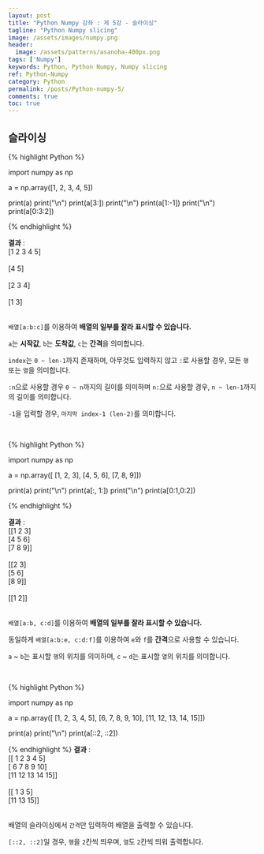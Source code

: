 ```yaml
---
layout: post
title: "Python Numpy 강좌 : 제 5강 - 슬라이싱"
tagline: "Python Numpy slicing"
image: /assets/images/numpy.png
header:
  image: /assets/patterns/asanoha-400px.png
tags: ['Numpy']
keywords: Python, Python Numpy, Numpy slicing
ref: Python-Numpy
category: Python
permalink: /posts/Python-numpy-5/
comments: true
toc: true
---
```


## 슬라이싱

{% highlight Python %}

import numpy as np

a = np.array([1, 2, 3, 4, 5])

print(a)
print("\n")
print(a[3:])
print("\n")
print(a[1:-1]) 
print("\n")
print(a[0:3:2])

{% endhighlight %}

**결과**
:    
[1 2 3 4 5]<br>
<br>
[4 5]<br>
<br>
[2 3 4]<br>
<br>
[1 3]<br>
<br>

`배열[a:b:c]`를 이용하여  **배열의 일부를 잘라 표시할 수 있습니다.** 

`a`는 **시작값**, `b`는 **도착값**, `c`는 **간격**을 의미합니다.

`index`는 `0 ~ len-1`까지 존재하며, 아무것도 입력하지 않고 `:`로 사용할 경우, 모든 `행` 또는 `열`을 의미합니다.

`:n`으로 사용할 경우 `0 ~ n`까지의 길이를 의미하며 `n:`으로 사용할 경우, `n ~ len-1`까지의 길이를 의미합니다.

`-1`을 입력할 경우, `마지막 index-1 (len-2)`를 의미합니다.

<br>

{% highlight Python %}

import numpy as np

a = np.array([
    [1, 2, 3],
    [4, 5, 6],
    [7, 8, 9]])

print(a)
print("\n")
print(a[:, 1:])
print("\n")
print(a[0:1,0:2]) 

{% endhighlight %}

**결과**
:    
[[1 2 3]<br>
 [4 5 6]<br>
 [7 8 9]]<br>
<br>
[[2 3]<br>
 [5 6]<br>
 [8 9]]<br>
<br>
[[1 2]]<br>
<br>

`배열[a:b, c:d]`를 이용하여 **배열의 일부를 잘라 표시할 수 있습니다.**

동일하게 `배열[a:b:e, c:d:f]`를 이용하여 `e`와 `f`를 **간격**으로 사용할 수 있습니다.

`a` ~ `b`는 표시할 `행`의 위치를 의미하며, `c` ~ `d`는 표시할 `열`의 위치를 의미합니다.

<br>

{% highlight Python %}

import numpy as np

a = np.array([
    [1, 2, 3, 4, 5],
    [6, 7, 8, 9, 10],
    [11, 12, 13, 14, 15]])

print(a)
print("\n")
print(a[::2, ::2])

{% endhighlight %}
**결과**
:    
[[ 1  2  3  4  5]<br>
 [ 6  7  8  9 10]<br>
 [11 12 13 14 15]]<br>
<br>
[[ 1  3  5]<br>
 [11 13 15]]<br>
<br>

배열의 슬라이싱에서 `간격`만 입력하여 배열을 출력할 수 있습니다.

`[::2, ::2]`일 경우, `행`을 `2`칸씩 띄우며, `열`도 `2`칸씩 띄워 출력합니다.
